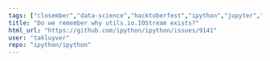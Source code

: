 ```yaml
---
tags: ["closember","data-science","hacktoberfest","ipython","jupyter","notebook","python","repl"]
title: "Do we remember why utils.io.IOStream exists?"
html_url: "https://github.com/ipython/ipython/issues/9141"
user: "takluyver"
repo: "ipython/ipython"
---
```


